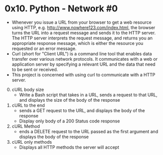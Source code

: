 # 0x10. Python - Network #0
- Whenever you issue a URL from your browser to get a web resource using HTTP, e.g. http://www.nowhere123.com/index.html, the browser turns the URL into a request message and sends it to the HTTP server. The HTTP server interprets the request message, and returns you an appropriate response message, which is either the resource you requested or an error message.
- Curl (short for "Client URL") is a command line tool that enables data transfer over various network protocols. It communicates with a web or application server by specifying a relevant URL and the data that need to be sent or received.
- This project is concerned with using curl to communicate with a HTTP server.

0. cURL body size
	* Write a Bash script that takes in a URL, sends a request to that URL, and displays the size of the body of the response
1. cURL to the end
	* sends a GET request to the URL, and displays the body of the response
    * Display only body of a 200 Status code response
2. cURL Method
	* ends a DELETE request to the URL passed as the first argument and displays the body of the response
3. cURL only methods
	* Displays all HTTP methods the server will accept
